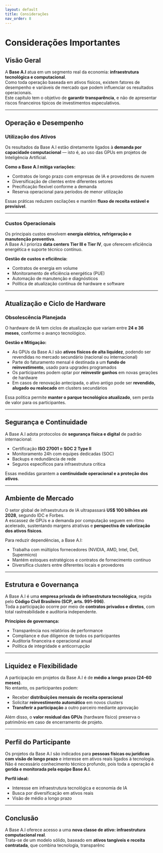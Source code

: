 ```yaml
---
layout: default
title: Considerações
nav_order: 8
---
```


# Considerações Importantes

## Visão Geral
A **Base A.I** atua em um segmento real da economia: **infraestrutura tecnológica e computacional**.  
Como toda operação baseada em ativos físicos, existem fatores de desempenho e variáveis de mercado que podem influenciar os resultados operacionais.  
Este capítulo tem o objetivo de **garantir transparência**, e não de apresentar riscos financeiros típicos de investimentos especulativos.

---

## Operação e Desempenho

### Utilização dos Ativos
Os resultados da Base A.I estão diretamente ligados à **demanda por capacidade computacional** — isto é, ao uso das GPUs em projetos de Inteligência Artificial.

**Como a Base A.I mitiga variações:**
- Contratos de longo prazo com empresas de IA e provedores de nuvem  
- Diversificação de clientes entre diferentes setores  
- Precificação flexível conforme a demanda  
- Reserva operacional para períodos de menor utilização  

Essas práticas reduzem oscilações e mantêm **fluxo de receita estável e previsível**.

---

### Custos Operacionais
Os principais custos envolvem **energia elétrica, refrigeração e manutenção preventiva**.  
A Base A.I prioriza **data centers Tier III e Tier IV**, que oferecem eficiência energética e suporte técnico contínuo.

**Gestão de custos e eficiência:**
- Contratos de energia em volume  
- Monitoramento de eficiência energética (PUE)  
- Automação de manutenção e diagnósticos  
- Política de atualização contínua de hardware e software  

---

## Atualização e Ciclo de Hardware

### Obsolescência Planejada
O hardware de IA tem ciclos de atualização que variam entre **24 e 36 meses**, conforme o avanço tecnológico.

**Gestão e Mitigação:**
- As GPUs da Base A.I são **ativos físicos de alta liquidez**, podendo ser revendidas no mercado secundário (nacional ou internacional)  
- Parte do faturamento mensal é destinada a um **fundo de reinvestimento**, usado para upgrades programados  
- Os participantes podem optar por **reinvestir ganhos** em novas gerações de hardware  
- Em casos de renovação antecipada, o ativo antigo pode ser **revendido, alugado ou realocado** em clusters secundários  

Essa política permite **manter o parque tecnológico atualizado**, sem perda de valor para os participantes.

---

## Segurança e Continuidade

A Base A.I adota protocolos de **segurança física e digital** de padrão internacional:
- Certificação **ISO 27001** e **SOC 2 Type II**  
- Monitoramento 24h com equipes dedicadas (SOC)  
- Backups e redundância de rede  
- Seguros específicos para infraestrutura crítica  

Essas medidas garantem a **continuidade operacional e a proteção dos ativos**.

---

## Ambiente de Mercado

O setor global de infraestrutura de IA ultrapassará **US$ 100 bilhões até 2028**, segundo IDC e Forbes.  
A escassez de GPUs e a demanda por computação seguem em ritmo acelerado, sustentando margens atrativas e **perspectiva de valorização dos ativos físicos**.

Para reduzir dependências, a Base A.I:
- Trabalha com múltiplos fornecedores (NVIDIA, AMD, Intel, Dell, Supermicro)  
- Mantém estoques estratégicos e contratos de fornecimento contínuo  
- Diversifica clusters entre diferentes locais e provedores  

---

## Estrutura e Governança

A Base A.I é uma **empresa privada de infraestrutura tecnológica**, regida pelo **Código Civil Brasileiro (SCP, arts. 991–996)**.  
Toda a participação ocorre por meio de **contratos privados e diretos**, com total rastreabilidade e auditoria independente.

**Princípios de governança:**
- Transparência nos relatórios de performance  
- Compliance e due diligence de todos os participantes  
- Auditoria financeira e operacional anual  
- Política de integridade e anticorrupção  

---

## Liquidez e Flexibilidade

A participação em projetos da Base A.I é de **médio a longo prazo (24–60 meses)**.  
No entanto, os participantes podem:
- Receber **distribuições mensais de receita operacional**  
- Solicitar **reinvestimento automático** em novos clusters  
- **Transferir a participação** a outro parceiro mediante aprovação  

Além disso, o **valor residual das GPUs** (hardware físico) preserva o patrimônio em caso de encerramento de projeto.

---

## Perfil do Participante

Os projetos da Base A.I são indicados para **pessoas físicas ou jurídicas com visão de longo prazo** e interesse em ativos reais ligados à tecnologia.  
Não é necessário conhecimento técnico profundo, pois toda a operação é **gerida e monitorada pela equipe Base A.I**.

**Perfil ideal:**
- Interesse em infraestrutura tecnológica e economia de IA  
- Busca por diversificação em ativos reais  
- Visão de médio a longo prazo  

---

## Conclusão

A Base A.I oferece acesso a uma **nova classe de ativo: infraestrutura computacional real**.  
Trata-se de um modelo sólido, baseado em **ativos tangíveis e receita contratada**, que combina tecnologia, transparênc
